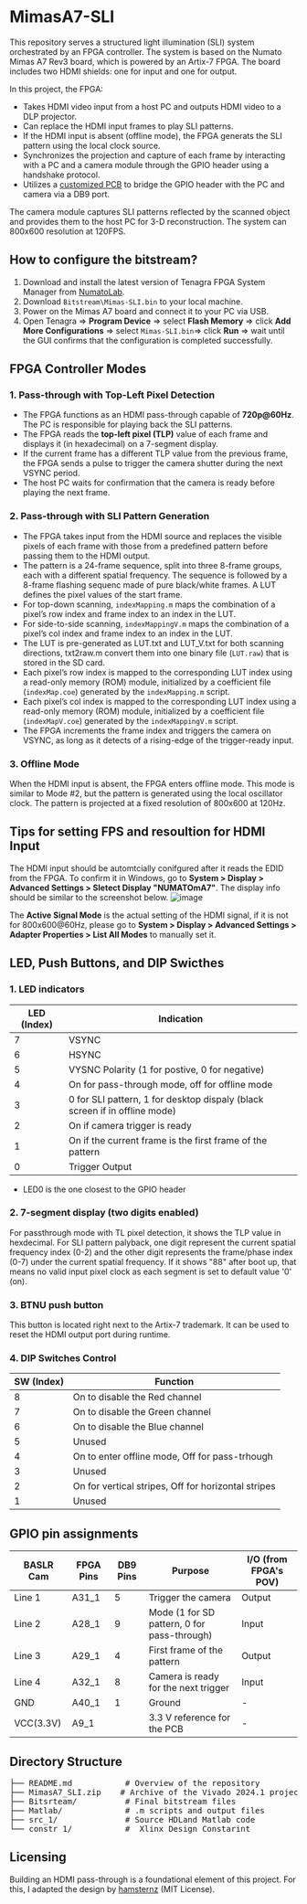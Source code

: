# MimasA7-SLI

This repository serves a structured light illumination (SLI) system orchestrated by an FPGA controller. The system is based on the Numato Mimas A7 Rev3 board, which is powered by an Artix-7 FPGA. The board includes two HDMI shields: one for input and one for output.

In this project, the FPGA:
- Takes HDMI video input from a host PC and outputs HDMI video to a DLP projector.
- Can replace the HDMI input frames to play SLI patterns.
- If the HDMI input is absent (offline mode), the FPGA generats the SLI pattern using the local clock source.
- Synchronizes the projection and capture of each frame by interacting with a PC and a camera module through the GPIO header using a handshake protocol.
- Utilizes a [customized PCB](https://github.com/ruffner/MojoV3_HDMI_Interface/tree/master/pcb/LauCameraTrigger_MimasA7) to bridge the GPIO header with the PC and camera via a DB9 port.

The camera module captures SLI patterns reflected by the scanned object and provides them to the host PC for 3-D reconstruction. The system can 800x600 resolution at 120FPS.

## How to configure the bitstream?

1. Download and install the latest version of Tenagra FPGA System Manager from [NumatoLab](https://numato.com/product/tenagra-fpga-system-management-software/).
2. Download `Bitstream\Mimas-SLI.bin` to your local machine.
3. Power on the Mimas A7 board and connect it to your PC via USB.
4. Open Tenagra =>  **Program Device** => select **Flash Memory** => click **Add More Configurations** => select `Mimas-SLI.bin`=> click **Run** => wait until the GUI confirms that the configuration is completed successfully.


## FPGA Controller Modes

### 1. Pass-through with Top-Left Pixel Detection
- The FPGA functions as an HDMI pass-through capable of **720p@60Hz**. The PC is responsible for playing back the SLI patterns.
- The FPGA reads the **top-left pixel (TLP)** value of each frame and displays it (in hexadecimal) on a 7-segment display.
- If the current frame has a different TLP value from the previous frame, the FPGA sends a pulse to trigger the camera shutter during the next VSYNC period.
- The host PC waits for confirmation that the camera is ready before playing the next frame.

### 2. Pass-through with SLI Pattern Generation
- The FPGA takes input from the HDMI source and replaces the visible pixels of each frame with those from a predefined pattern before passing them to the HDMI output.
- The pattern is a 24-frame sequence, split into three 8-frame groups, each with a different spatial frequency. The sequence is followed by a 8-frame flashing sequenc made of pure black/white frames. A LUT defines the pixel values of the start frame.
- For top-down scanning, `indexMapping.m` maps the combination of a pixel’s row index and frame index to an index in the LUT.
- For side-to-side scanning, `indexMappingV.m` maps the combination of a pixel’s col index and frame index to an index  in the LUT.
- The LUT is pre-generated as LUT.txt and LUT_V.txt for both scanning directions, txt2raw.m convert them into one binary file (`LUT.raw`) that is stored in the SD card.
- Each pixel’s row index is mapped to the corresponding LUT index using a read-only memory (ROM) module, initialized by a coefficient file (`indexMap.coe`) generated by the `indexMapping.m` script.
- Each pixel’s col index is mapped to the corresponding LUT index using a read-only memory (ROM) module, initialized by a coefficient file (`indexMapV.coe`) generated by the `indexMappingV.m` script.
- The FPGA increments the frame index and triggers the camera on VSYNC, as long as it detects of a rising-edge of the trigger-ready input.

### 3. Offline Mode
When the HDMI input is absent, the FPGA enters offline mode. This mode is similar to Mode #2, but the pattern is generated using the local oscillator clock. The pattern is projected at a fixed resolution of 800x600 at 120Hz.
## Tips for setting FPS and resoultion for HDMI Input
The HDMI input should be automtcially conifgured after it reads the EDID from the FPGA. To confirm it in Windows, go to **System > Display > Advanced Settings > Sletect Display "NUMATOmA7"**. The display info should be similar to the screenshot below.
![image](https://github.com/user-attachments/assets/912a08cd-cbcb-4760-8423-93dc1fe3947f)


The **Active Signal Mode** is the actual setting of the HDMI signal, if it is not for 800x600@60Hz, please go to **System > Display > Advanced Settings > Adapter Properties > List All Modes** to manually set it.


## LED, Push Buttons, and DIP Swicthes
### 1. LED indicators
| LED (Index) | Indication                                                      |
|-------------|------------------------------------------------------------------|
| 7           | VSYNC                                                           |
| 6           | HSYNC                                                           |
| 5           | VYSNC Polarity (1 for postive, 0 for negative)                       |
| 4           | On for pass-through mode, off for offline mode |
| 3           | 0 for SLI pattern, 1 for desktop dispaly (black screen if in offline mode)                     |
| 2           | On if camera trigger is ready                                                   |
| 1           | On if the current frame is the first frame of the pattern                                                   |
| 0           | Trigger Output                                                       |

* LED0 is the one closest to the GPIO header
### 2. 7-segment display (two digits enabled)
For passthrough mode with TL pixel detection, it shows the TLP value in hexdecimal. For SLI pattern palyback, one digit represent the current spatial frequency index (0-2) and the other digit represents the frame/phase index (0-7) under the current spatial frequency. If it shows "88" after boot up, that means no valid input pixel clock as each segment is set to default value '0' (on).
### 3. BTNU push button
This button is located right next to the Artix-7 trademark. It can be used to reset the HDMI output port during runtime.
### 4. DIP Switches Control
| SW (Index) | Function                            |
|------------|----------------------------------------|
| 8          | On to disable the Red channel        |
| 7          | On to disable the Green channel      |
| 6          | On to disable the Blue channel       |
| 5          | Unused                               |
| 4          | On to enter offline mode, Off for pass-trhough|
| 3          | Unused                               |
| 2          | On for vertical stripes, Off for horizontal stripes |
| 1          | Unused                               |

## GPIO pin assignments
| BASLR Cam  | FPGA Pins | DB9 Pins | Purpose                                         | I/O (from FPGA's POV)             |
|------------|-----------|----------|-------------------------------------------------|-----------------------------------|
| Line 1     | A31_1     | 5        | Trigger the camera                              | Output                            |
| Line 2     | A28_1     | 9        | Mode (1 for SD pattern, 0 for pass-through)     | Input                             |
| Line 3     | A29_1     | 4        | First frame of the pattern                      | Output                            |
| Line 4     | A32_1     | 8        | Camera is ready for the next trigger            | Input                             |
| GND        | A40_1     | 1        | Ground                                          | -                                 |
| VCC(3.3V)  | A9_1      |          | 3.3 V reference for the PCB                     | -                                 |

## Directory Structure
<pre>
├── README.md           # Overview of the repository  
├── MimasA7_SLI.zip    # Archive of the Vivado 2024.1 project  
├── Bitsrteam/          # Final bitstream files  
├── Matlab/             # .m scripts and output files  
├── src_1/              # Source HDLand Matlab code  
└── constr_1/           #  Xlinx Design Constarint  
</pre>

## Licensing

Building an HDMI pass-through is a foundational element of this project. For this, I adapted the design by [hamsternz](https://github.com/hamsternz/Artix-7-HDMI-processing/tree/master) (MIT License).


